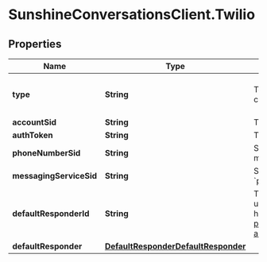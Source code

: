 # SunshineConversationsClient.Twilio

## Properties

Name | Type | Description | Notes
------------ | ------------- | ------------- | -------------
**type** | **String** | To configure a Twilio integration, acquire the required information from the user and call the Create Integration endpoint.  | [optional] [default to &#39;twilio&#39;]
**accountSid** | **String** | Twilio Account SID. | 
**authToken** | **String** | Twilio Auth Token. | 
**phoneNumberSid** | **String** | SID for specific phone number. One of &#x60;messagingServiceSid&#x60; or &#x60;phoneNumberSid&#x60; must be provided when creating a Twilio integration. | [optional] 
**messagingServiceSid** | **String** | SID for specific messaging service. One of &#x60;messagingServiceSid&#x60; or &#x60;phoneNumberSid&#x60; must be provided when creating a Twilio integration. | [optional] 
**defaultResponderId** | **String** | The default responder ID for the integration. This is the ID of the responder that will be used to send messages to the user. For more information, refer to the &lt;a href&#x3D;\&quot;https://developer.zendesk.com/documentation/conversations/messaging-platform/programmable-conversations/switchboard/#default-integration-assignment\&quot;&gt;Switchboard guide&lt;/a&gt;.  | [optional] 
**defaultResponder** | [**DefaultResponderDefaultResponder**](DefaultResponderDefaultResponder.md) |  | [optional] 


